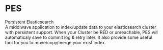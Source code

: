 PES
===

Persistent Elasticsearch  
A middlwave application to index/update data to your elasticsearch cluster with persistent support.
When your Cluster be RED or unreachable, PES will automaticaly save to commit log & retry later.
It also provide some useful tool for you to move/copy/merge your exist index. 




